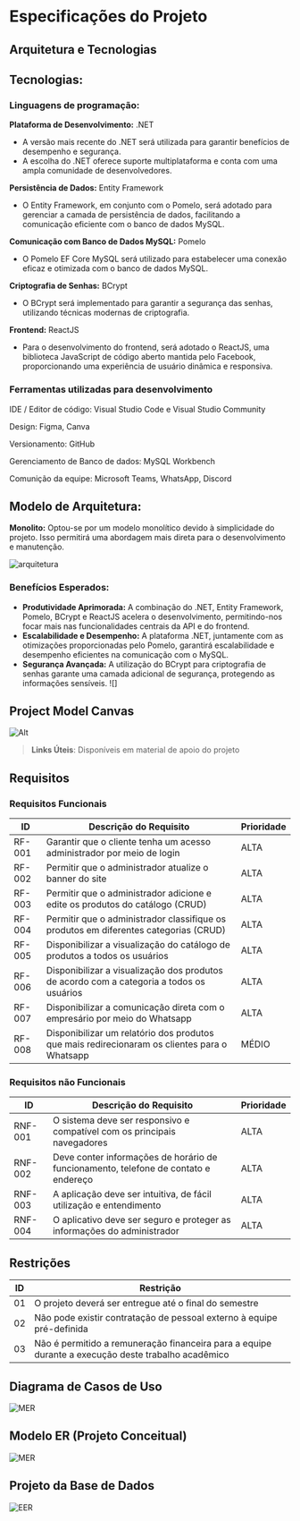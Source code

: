# Especificações do Projeto

## Arquitetura e Tecnologias

## Tecnologias:

### Linguagens de programação:

**Plataforma de Desenvolvimento:** .NET

- A versão mais recente do .NET será utilizada para garantir benefícios de desempenho e segurança.
- A escolha do .NET oferece suporte multiplataforma e conta com uma ampla comunidade de desenvolvedores.

**Persistência de Dados:** Entity Framework

- O Entity Framework, em conjunto com o Pomelo, será adotado para gerenciar a camada de persistência de dados, facilitando a comunicação eficiente com o banco de dados MySQL.

**Comunicação com Banco de Dados MySQL:** Pomelo

- O Pomelo EF Core MySQL será utilizado para estabelecer uma conexão eficaz e otimizada com o banco de dados MySQL.

**Criptografia de Senhas:** BCrypt

- O BCrypt será implementado para garantir a segurança das senhas, utilizando técnicas modernas de criptografia.

**Frontend:** ReactJS

- Para o desenvolvimento do frontend, será adotado o ReactJS, uma biblioteca JavaScript de código aberto mantida pelo Facebook, proporcionando uma experiência de usuário dinâmica e responsiva.

### Ferramentas utilizadas para desenvolvimento

IDE / Editor de código: Visual Studio Code e Visual Studio Community

Design: Figma, Canva

Versionamento: GitHub

Gerenciamento de Banco de dados: MySQL Workbench

Comunição da equipe: Microsoft Teams, WhatsApp, Discord

## **Modelo de Arquitetura:**

**Monolito:** Optou-se por um modelo monolítico devido à simplicidade do projeto. Isso permitirá uma abordagem mais direta para o desenvolvimento e manutenção.

![arquitetura](/Imgs/monolito.png)

### **Benefícios Esperados:**

- **Produtividade Aprimorada:** A combinação do .NET, Entity Framework, Pomelo, BCrypt e ReactJS acelera o desenvolvimento, permitindo-nos focar mais nas funcionalidades centrais da API e do frontend.
- **Escalabilidade e Desempenho:** A plataforma .NET, juntamente com as otimizações proporcionadas pelo Pomelo, garantirá escalabilidade e desempenho eficientes na comunicação com o MySQL.
- **Segurança Avançada:** A utilização do BCrypt para criptografia de senhas garante uma camada adicional de segurança, protegendo as informações sensíveis.
  ![]

## Project Model Canvas

![Alt](/Imgs/PMC.png)

> **Links Úteis**:
> Disponíveis em material de apoio do projeto

## Requisitos

### Requisitos Funcionais

| ID     | Descrição do Requisito                                                                   | Prioridade |
| ------ | ---------------------------------------------------------------------------------------- | ---------- |
| RF-001 | Garantir que o cliente tenha um acesso administrador por meio de login                   | ALTA       |
| RF-002 | Permitir que o administrador atualize o banner do site                                   | ALTA       |
| RF-003 | Permitir que o administrador adicione e edite os produtos do catálogo (CRUD)             | ALTA       |
| RF-004 | Permitir que o administrador classifique os produtos em diferentes categorias (CRUD)     | ALTA       |
| RF-005 | Disponibilizar a visualização do catálogo de produtos a todos os usuários                | ALTA       |
| RF-006 | Disponibilizar a visualização dos produtos de acordo com a categoria a todos os usuários | ALTA       |
| RF-007 | Disponibilizar a comunicação direta com o empresário por meio do Whatsapp                | ALTA       |
| RF-008 | Disponibilizar um relatório dos produtos que mais redirecionaram os clientes para o Whatsapp | MÉDIO      |

### Requisitos não Funcionais

| ID      | Descrição do Requisito                                                              | Prioridade |
| ------- | ----------------------------------------------------------------------------------- | ---------- |
| RNF-001 | O sistema deve ser responsivo e compatível com os principais navegadores            | ALTA       |
| RNF-002 | Deve conter informações de horário de funcionamento, telefone de contato e endereço | ALTA       |
| RNF-003 | A aplicação deve ser intuitiva, de fácil utilização e entendimento                  | ALTA       |
| RNF-004 | O aplicativo deve ser seguro e proteger as informações do administrador             | ALTA       |

## Restrições

| ID  | Restrição                                                                                          |
| --- | -------------------------------------------------------------------------------------------------- |
| 01  | O projeto deverá ser entregue até o final do semestre                                              |
| 02  | Não pode existir contratação de pessoal externo à equipe pré-definida                              |
| 03  | Não é permitido a remuneração financeira para a equipe durante a execução deste trabalho acadêmico |

## Diagrama de Casos de Uso

![MER](/Imgs/caso-de-uso.png)

## Modelo ER (Projeto Conceitual)

![MER](/Imgs/mer.png)

## Projeto da Base de Dados

![EER](/Imgs/eer.png)
